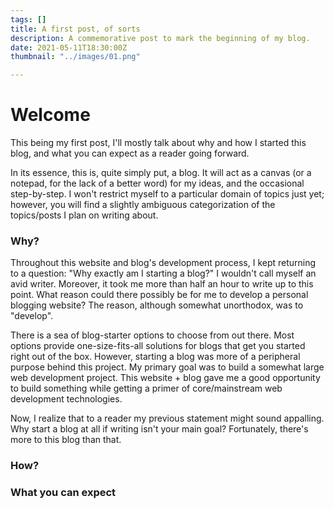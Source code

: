 ```yaml
---
tags: []
title: A first post, of sorts
description: A commemorative post to mark the beginning of my blog.
date: 2021-05-11T18:30:00Z
thumbnail: "../images/01.png"

---
```

# Welcome

This being my first post, I'll mostly talk about why and how I started this blog, and what you can expect as a reader going forward.

In its essence, this is, quite simply put, a blog. It will act as a canvas (or a notepad, for the lack of a better word) for my ideas, and the occasional step-by-step. I won't restrict myself to a particular domain of topics just yet; however, you will find a slightly ambiguous categorization of the topics/posts I plan on writing about.

### Why?

Throughout this website and blog's development process, I kept returning to a question: "Why exactly am I starting a blog?" I wouldn't call myself an avid writer. Moreover, it took me more than half an hour to write up to this point. What reason could there possibly be for me to develop a personal blogging website? The reason, although somewhat unorthodox, was to "develop".

There is a sea of blog-starter options to choose from out there. Most options provide one-size-fits-all solutions for blogs that get you started right out of the box. However, starting a blog was more of a peripheral purpose behind this project. My primary goal was to build a somewhat large web development project. This website + blog gave me a good opportunity to build something while getting a primer of core/mainstream web development technologies.

Now, I realize that to a reader my previous statement might sound appalling. Why start a blog at all if writing isn't your main goal? Fortunately, there's more to this blog than that.

### How?

### What you can expect